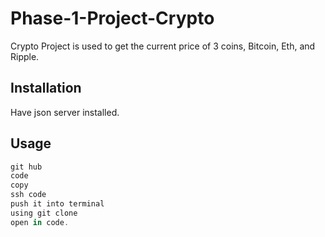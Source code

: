 
 # Phase-1-Project-Crypto

Crypto Project is used to get the current price of 3 coins, Bitcoin, Eth, and Ripple. 

## Installation

Have json server installed. 


## Usage

```javascript 
git hub 
code 
copy 
ssh code 
push it into terminal
using git clone 
open in code. 

